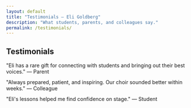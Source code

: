 ```yaml
---
layout: default
title: "Testimonials — Eli Goldberg"
description: "What students, parents, and colleagues say."
permalink: /testimonials/
---
```


<section class="card">
  <h2 class="section-title">Testimonials</h2>
  <div class="testimonial">"Eli has a rare gift for connecting with students and bringing out their best voices." — Parent</div>
  <div style="height:12px"></div>
  <div class="testimonial">"Always prepared, patient, and inspiring. Our choir sounded better within weeks." — Colleague</div>
  <div style="height:12px"></div>
  <div class="testimonial">"Eli's lessons helped me find confidence on stage." — Student</div>
</section>
